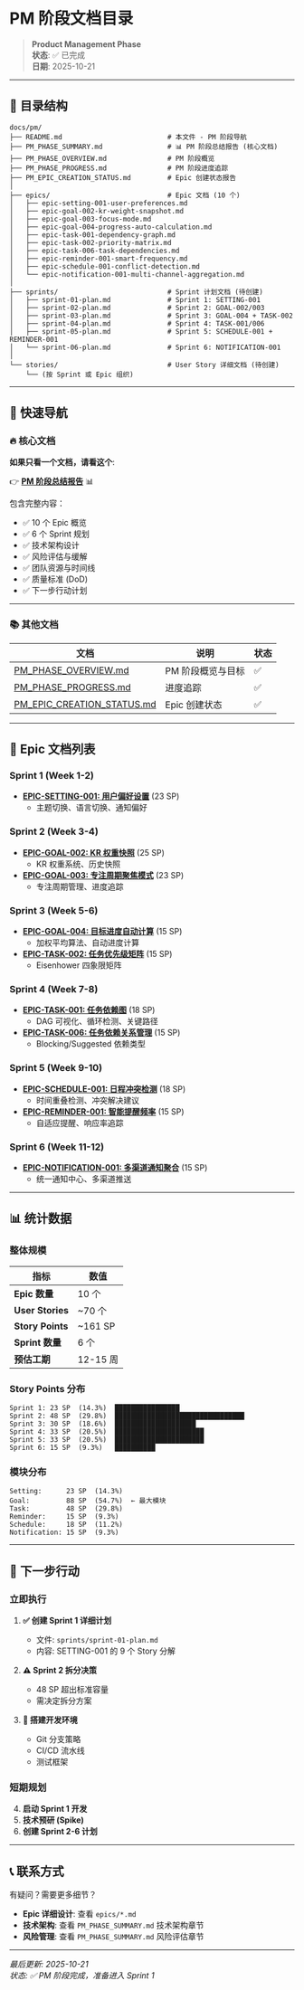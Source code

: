 # PM 阶段文档目录

> **Product Management Phase**  
> **状态**: ✅ 已完成  
> **日期**: 2025-10-21

---

## 📁 目录结构

```
docs/pm/
├── README.md                          # 本文件 - PM 阶段导航
├── PM_PHASE_SUMMARY.md                # 📊 PM 阶段总结报告 (核心文档)
├── PM_PHASE_OVERVIEW.md               # PM 阶段概览
├── PM_PHASE_PROGRESS.md               # PM 阶段进度追踪
├── PM_EPIC_CREATION_STATUS.md         # Epic 创建状态报告
│
├── epics/                             # Epic 文档 (10 个)
│   ├── epic-setting-001-user-preferences.md
│   ├── epic-goal-002-kr-weight-snapshot.md
│   ├── epic-goal-003-focus-mode.md
│   ├── epic-goal-004-progress-auto-calculation.md
│   ├── epic-task-001-dependency-graph.md
│   ├── epic-task-002-priority-matrix.md
│   ├── epic-task-006-task-dependencies.md
│   ├── epic-reminder-001-smart-frequency.md
│   ├── epic-schedule-001-conflict-detection.md
│   └── epic-notification-001-multi-channel-aggregation.md
│
├── sprints/                           # Sprint 计划文档 (待创建)
│   ├── sprint-01-plan.md              # Sprint 1: SETTING-001
│   ├── sprint-02-plan.md              # Sprint 2: GOAL-002/003
│   ├── sprint-03-plan.md              # Sprint 3: GOAL-004 + TASK-002
│   ├── sprint-04-plan.md              # Sprint 4: TASK-001/006
│   ├── sprint-05-plan.md              # Sprint 5: SCHEDULE-001 + REMINDER-001
│   └── sprint-06-plan.md              # Sprint 6: NOTIFICATION-001
│
└── stories/                           # User Story 详细文档 (待创建)
    └── (按 Sprint 或 Epic 组织)
```

---

## 🎯 快速导航

### 🔥 核心文档

**如果只看一个文档，请看这个**:

👉 **[PM 阶段总结报告](./PM_PHASE_SUMMARY.md)** 📊

包含完整内容：

- ✅ 10 个 Epic 概览
- ✅ 6 个 Sprint 规划
- ✅ 技术架构设计
- ✅ 风险评估与缓解
- ✅ 团队资源与时间线
- ✅ 质量标准 (DoD)
- ✅ 下一步行动计划

---

### 📚 其他文档

| 文档                                                       | 说明              | 状态 |
| ---------------------------------------------------------- | ----------------- | ---- |
| [PM_PHASE_OVERVIEW.md](./PM_PHASE_OVERVIEW.md)             | PM 阶段概览与目标 | ✅   |
| [PM_PHASE_PROGRESS.md](./PM_PHASE_PROGRESS.md)             | 进度追踪          | ✅   |
| [PM_EPIC_CREATION_STATUS.md](./PM_EPIC_CREATION_STATUS.md) | Epic 创建状态     | ✅   |

---

## 📖 Epic 文档列表

### Sprint 1 (Week 1-2)

- **[EPIC-SETTING-001: 用户偏好设置](./epics/epic-setting-001-user-preferences.md)** (23 SP)
  - 主题切换、语言切换、通知偏好

### Sprint 2 (Week 3-4)

- **[EPIC-GOAL-002: KR 权重快照](./epics/epic-goal-002-kr-weight-snapshot.md)** (25 SP)
  - KR 权重系统、历史快照
- **[EPIC-GOAL-003: 专注周期聚焦模式](./epics/epic-goal-003-focus-mode.md)** (23 SP)
  - 专注周期管理、进度追踪

### Sprint 3 (Week 5-6)

- **[EPIC-GOAL-004: 目标进度自动计算](./epics/epic-goal-004-progress-auto-calculation.md)** (15 SP)
  - 加权平均算法、自动进度计算
- **[EPIC-TASK-002: 任务优先级矩阵](./epics/epic-task-002-priority-matrix.md)** (15 SP)
  - Eisenhower 四象限矩阵

### Sprint 4 (Week 7-8)

- **[EPIC-TASK-001: 任务依赖图](./epics/epic-task-001-dependency-graph.md)** (18 SP)
  - DAG 可视化、循环检测、关键路径
- **[EPIC-TASK-006: 任务依赖关系管理](./epics/epic-task-006-task-dependencies.md)** (15 SP)
  - Blocking/Suggested 依赖类型

### Sprint 5 (Week 9-10)

- **[EPIC-SCHEDULE-001: 日程冲突检测](./epics/epic-schedule-001-conflict-detection.md)** (18 SP)
  - 时间重叠检测、冲突解决建议
- **[EPIC-REMINDER-001: 智能提醒频率](./epics/epic-reminder-001-smart-frequency.md)** (15 SP)
  - 自适应提醒、响应率追踪

### Sprint 6 (Week 11-12)

- **[EPIC-NOTIFICATION-001: 多渠道通知聚合](./epics/epic-notification-001-multi-channel-aggregation.md)** (15 SP)
  - 统一通知中心、多渠道推送

---

## 📊 统计数据

### 整体规模

| 指标             | 数值     |
| ---------------- | -------- |
| **Epic 数量**    | 10 个    |
| **User Stories** | ~70 个   |
| **Story Points** | ~161 SP  |
| **Sprint 数量**  | 6 个     |
| **预估工期**     | 12-15 周 |

### Story Points 分布

```
Sprint 1: 23 SP  (14.3%)  ████████████████
Sprint 2: 48 SP  (29.8%)  ████████████████████████████████
Sprint 3: 30 SP  (18.6%)  ████████████████████
Sprint 4: 33 SP  (20.5%)  ██████████████████████
Sprint 5: 33 SP  (20.5%)  ██████████████████████
Sprint 6: 15 SP  (9.3%)   ██████████
```

### 模块分布

```
Setting:      23 SP  (14.3%)
Goal:         88 SP  (54.7%)  ← 最大模块
Task:         48 SP  (29.8%)
Reminder:     15 SP  (9.3%)
Schedule:     18 SP  (11.2%)
Notification: 15 SP  (9.3%)
```

---

## 🚀 下一步行动

### 立即执行

1. **✅ 创建 Sprint 1 详细计划**
   - 文件: `sprints/sprint-01-plan.md`
   - 内容: SETTING-001 的 9 个 Story 分解

2. **⚠️ Sprint 2 拆分决策**
   - 48 SP 超出标准容量
   - 需决定拆分方案

3. **🔧 搭建开发环境**
   - Git 分支策略
   - CI/CD 流水线
   - 测试框架

### 短期规划

4. **启动 Sprint 1 开发**
5. **技术预研 (Spike)**
6. **创建 Sprint 2-6 计划**

---

## 📞 联系方式

有疑问？需要更多细节？

- **Epic 详细设计**: 查看 `epics/*.md`
- **技术架构**: 查看 `PM_PHASE_SUMMARY.md` 技术架构章节
- **风险管理**: 查看 `PM_PHASE_SUMMARY.md` 风险评估章节

---

_最后更新: 2025-10-21_  
_状态: ✅ PM 阶段完成，准备进入 Sprint 1_
